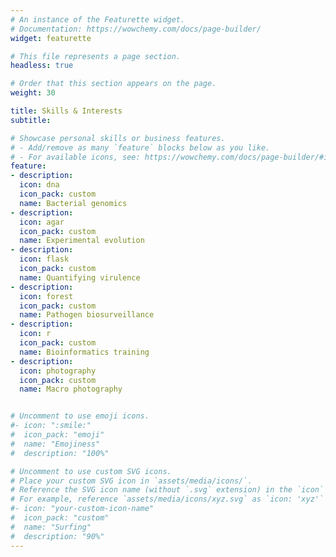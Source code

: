 ```yaml
---
# An instance of the Featurette widget.
# Documentation: https://wowchemy.com/docs/page-builder/
widget: featurette

# This file represents a page section.
headless: true

# Order that this section appears on the page.
weight: 30

title: Skills & Interests
subtitle:

# Showcase personal skills or business features.
# - Add/remove as many `feature` blocks below as you like.
# - For available icons, see: https://wowchemy.com/docs/page-builder/#icons
feature:
- description: 
  icon: dna
  icon_pack: custom
  name: Bacterial genomics
- description: 
  icon: agar
  icon_pack: custom
  name: Experimental evolution
- description: 
  icon: flask
  icon_pack: custom
  name: Quantifying virulence
- description: 
  icon: forest
  icon_pack: custom
  name: Pathogen biosurveillance
- description: 
  icon: r
  icon_pack: custom
  name: Bioinformatics training
- description: 
  icon: photography
  icon_pack: custom
  name: Macro photography


# Uncomment to use emoji icons.
#- icon: ":smile:"
#  icon_pack: "emoji"
#  name: "Emojiness"
#  description: "100%"  

# Uncomment to use custom SVG icons.
# Place your custom SVG icon in `assets/media/icons/`.
# Reference the SVG icon name (without `.svg` extension) in the `icon` field.
# For example, reference `assets/media/icons/xyz.svg` as `icon: 'xyz'`
#- icon: "your-custom-icon-name"
#  icon_pack: "custom"
#  name: "Surfing"
#  description: "90%"
---
```

